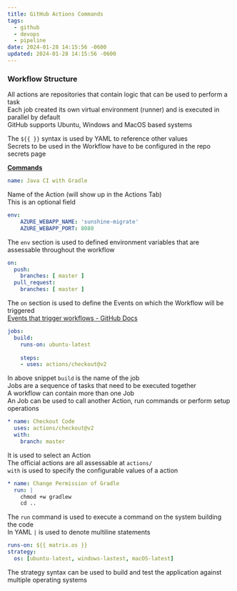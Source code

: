 ```yaml
---
title: GitHub Actions Commands
tags:
  - github
  - devops
  - pipeline
date: 2024-01-28 14:15:56 -0600
updated: 2024-01-28 14:15:56 -0600
---
```


### Workflow Structure

All actions are repositories that contain logic that can be used to perform a task  
Each job created its own virtual environment (runner) and is executed in parallel by default  
GitHub supports Ubuntu, Windows and MacOS based systems  

The `${{ }}` syntax is used by YAML to reference other values  
Secrets to be used in the Workflow have to be configured in the repo secrets page  

**<u>Commands</u>**

```yaml
name: Java CI with Gradle
```

Name of the Action (will show up in the Actions Tab)  
This is an optional field  

```yaml
env:
	AZURE_WEBAPP_NAME: 'sunshine-migrate'
	AZURE_WEBAPP_PORT: 8080
```

The `env` section is used to defined environment variables that are assessable throughout the workflow

```yaml
on:
  push:
    branches: [ master ]
  pull_request:
	branches: [ master ]
```

The `on` section is used to define the Events on which the Workflow will be triggered  
[Events that trigger workflows - GitHub Docs](https://docs.github.com/en/actions/using-workflows/events-that-trigger-workflows)  

```yaml
jobs:
  build:
    runs-on: ubuntu-latest
	
	steps:
	- uses: actions/checkout@v2
```

In above snippet `build` is the name of the job  
Jobs are a sequence of tasks that need to be executed together  
A workflow can contain more than one Job  
An Job can be used to call another Action, run commands or perform setup operations  

```yaml
* name: Checkout Code
  uses: actions/checkout@v2
  with:
    branch: master
```

It is used to select an Action  
The official actions are all assessable at `actions/`  
`with` is used to specify the configurable values of a action  

```yaml
* name: Change Permission of Gradle
  run: |
    chmod +w gradlew
    cd ..
```

The `run` command is used to execute a command on the system building the code  
In YAML `|` is used to denote multiline statements

```yaml
runs-on: ${{ matrix.os }}
strategy:
  os: [ubuntu-latest, windows-lastest, macOS-latest]
```

The strategy syntax can be used to build and test the application against multiple operating systems

